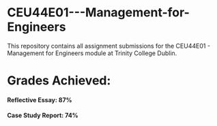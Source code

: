 # CEU44E01---Management-for-Engineers
This repository contains all assignment submissions for the CEU44E01 - Management for Engineers module at Trinity College Dublin.

# Grades Achieved:
#### Reflective Essay: 87%
#### Case Study Report: 74%
